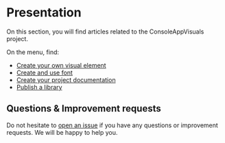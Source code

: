 # Presentation

On this section, you will find articles related to the ConsoleAppVisuals project.

On the menu, find:

- [Create your own visual element](/ConsoleAppVisuals/articles/create_element.html)
- [Create and use font](/ConsoleAppVisuals/articles/create_font.html)
- [Create your project documentation](/ConsoleAppVisuals/articles/create_docs.html)
- [Publish a library](/ConsoleAppVisuals/articles/publish_library.html)

## Questions & Improvement requests

Do not hesitate to [open an issue](https://github.com/MorganKryze/ConsoleAppVisuals/issues) if you have any questions or improvement requests. We will be happy to help you.
